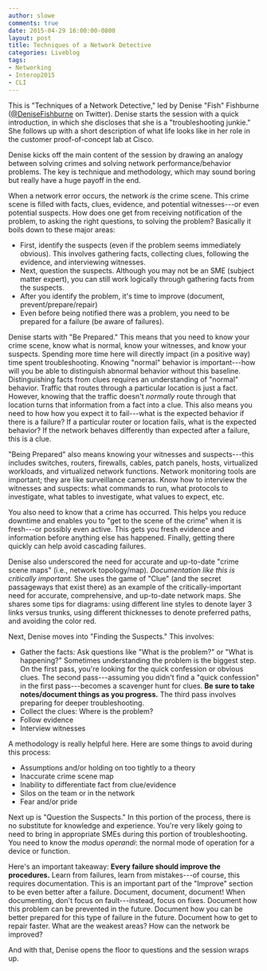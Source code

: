 ```yaml
---
author: slowe
comments: true
date: 2015-04-29 16:00:00-0800
layout: post
title: Techniques of a Network Detective
categories: Liveblog
tags:
- Networking
- Interop2015
- CLI
---
```


This is "Techniques of a Network Detective," led by Denise "Fish" Fishburne ([@DeniseFishburne][link-1] on Twitter). Denise starts the session with a quick introduction, in which she discloses that she is a "troubleshooting junkie." She follows up with a short description of what life looks like in her role in the customer proof-of-concept lab at Cisco.

Denise kicks off the main content of the session by drawing an analogy between solving crimes and solving network performance/behavior problems. The key is technique and methodology, which may sound boring but really have a huge payoff in the end.

When a network error occurs, the network _is_ the crime scene. This crime scene is filled with facts, clues, evidence, and potential witnesses---or even potential suspects. How does one get from receiving notification of the problem, to asking the right questions, to solving the problem? Basically it boils down to these major areas:

* First, identify the suspects (even if the problem seems immediately obvious). This involves gathering facts, collecting clues, following the evidence, and interviewing witnesses.
* Next, question the suspects. Although you may not be an SME (subject matter expert), you can still work logically through gathering facts from the suspects.
* After you identify the problem, it's time to improve (document, prevent/prepare/repair)
* Even before being notified there was a problem, you need to be prepared for a failure (be aware of failures).

Denise starts with "Be Prepared." This means that you need to know your crime scene, know what is normal, know your witnesses, and know your suspects. Spending more time here will directly impact (in a positive way) time spent troubleshooting. Knowing "normal" behavior is important---how will you be able to distinguish abnormal behavior without this baseline. Distinguishing facts from clues requires an understanding of "normal" behavior. Traffic that routes through a particular location is just a fact. However, knowing that the traffic doesn't _normally_ route through that location turns that information from a fact into a clue. This also means you need to how how you expect it to fail---what is the expected behavior if there is a failure? If a particular router or location fails, what is the expected behavior? If the network behaves differently than expected after a failure, this is a clue.

"Being Prepared" also means knowing your witnesses and suspects---this includes switches, routers, firewalls, cables, patch panels, hosts, virtualized workloads, and virtualized network functions. Network monitoring tools are important; they are like surveillance cameras. Know how to interview the witnesses and suspects: what commands to run, what protocols to investigate, what tables to investigate, what values to expect, etc.

You also need to know that a crime has occurred. This helps you reduce downtime and enables you to "get to the scene of the crime" when it is fresh---or possibly even active. This gets you fresh evidence and information before anything else has happened. Finally, getting there quickly can help avoid cascading failures.

Denise also underscored the need for accurate and up-to-date "crime scene maps" (i.e., network topology/map). _Documentation like this is critically important._
She uses the game of "Clue" (and the secret passageways that exist there) as an example of the critically-important need for accurate, comprehensive, and up-to-date network maps. She shares some tips for diagrams: using different line styles to denote layer 3 links versus trunks, using different thicknesses to denote preferred paths, and avoiding the color red.

Next, Denise moves into "Finding the Suspects." This involves:

* Gather the facts: Ask questions like "What is the problem?" or "What is happening?" Sometimes understanding the problem is the biggest step. On the first pass, you're looking for the quick confession or obvious clues. The second pass---assuming you didn't find a "quick confession" in the first pass---becomes a scavenger hunt for clues. **Be sure to take notes/document things as you progress.** The third pass involves preparing for deeper troubleshooting.
* Collect the clues: Where is the problem?
* Follow evidence
* Interview witnesses

A methodology is really helpful here. Here are some things to avoid during this process:

* Assumptions and/or holding on too tightly to a theory
* Inaccurate crime scene map
* Inability to differentiate fact from clue/evidence
* Silos on the team or in the network
* Fear and/or pride

Next up is "Question the Suspects." In this portion of the process, there is no substitute for knowledge and experience. You're very likely going to need to bring in appropriate SMEs during this portion of troubleshooting. You need to know the _modus operandi_: the normal mode of operation for a device or function.

Here's an important takeaway: **Every failure should improve the procedures.** Learn from failures, learn from mistakes---of course, this requires documentation. This is an important part of the "Improve" section to be even better after a failure. Document, document, document! When documenting, don't focus on fault---instead, focus on fixes. Document how this problem can be prevented in the future. Document how you can be better prepared for this type of failure in the future. Document how to get to repair faster. What are the weakest areas? How can the network be improved?

And with that, Denise opens the floor to questions and the session wraps up.


[link-1]: https://twitter.com/denisefishburne/
